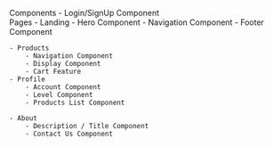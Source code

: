 Components
    - Login/SignUp Component   
Pages
    - Landing
        - Hero Component
        - Navigation Component
        - Footer Component

    - Products
        - Navigation Component
        - Display Component
        - Cart Feature
    - Profile
        - Account Component
        - Level Component
        - Products List Component

    - About
        - Description / Title Component
        - Contact Us Component